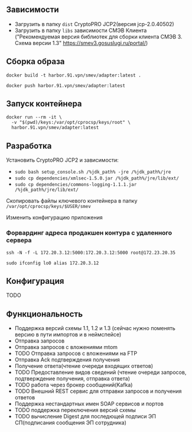 ## Зависимости

- Загрузить в папку `dist` CryptoPRO JCP2(версия jcp-2.0.40502)
- Загрузить в папку `libs` зависимости СМЭВ Клиента ("Рекомендуемая версия библиотек для сборки клиента СМЭВ 3. Схема версии 1.3" https://smev3.gosuslugi.ru/portal/)

## Сборка образа

`docker build -t harbor.91.vpn/smev/adapter:latest .`

`docker push harbor.91.vpn/smev/adapter:latest`

## Запуск контейнера

```
docker run --rm -it \
  -v "$(pwd)/keys:/var/opt/cprocsp/keys/root" \
  harbor.91.vpn/smev/adapter:latest
```

## Разработка

Установить CryptoPRO JCP2 и зависимости:
- `sudo bash setup_console.sh /%jdk_path% -jre /%jdk_path%/jre`
- `sudo cp dependencies/xmlsec-1.5.0.jar /%jdk_path%/jre/lib/ext/`
- `sudo cp dependencies/commons-logging-1.1.1.jar /%jdk_path%/jre/lib/ext/`

Скопировать файлы ключевого контейнера в папку `/var/opt/cprocsp/keys/$USER/smev`

Изменить конфигурацию приложения

### Форвардинг адреса продакшен контура с удаленного сервера

`ssh -N -f -L 172.20.3.12:5000:172.20.3.12:5000 root@172.23.20.35`

`sudo ifconfig lo0 alias 172.20.3.12`

## Конфигурация

TODO

## Функциональность
- Поддержка версий схемы 1.1, 1.2 и 1.3 (сейчас нужно поменять версию в пути импортов и в неймспейсе)
- Отправка запросов
- Отправка запросов с вложениями mtom
- TODO Отправка запросов с вложениями на FTP
- Отправка Ack подтверждения получения
- Получение ответа(чтение очереди входящих ответов)
- TODO Предоставление видов сведений (чтение очереди запросов, подтверждение получения, отправка ответа)
- TODO работа через брокер сообщений(Kafka)
- TODO Внешний REST сервис для отправки запросов и получения ответов
- Поддержка нестандартных имен SOAP сервисов и портов
- TODO поддержка переключения версий схемы
- TODO вычисление Digest для последющей подписи ЭП СП(подписания сообщения ЭП сотрудника)
